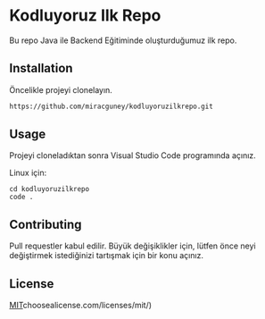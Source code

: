 # Kodluyoruz Ilk Repo

Bu repo Java ile Backend Eğitiminde oluşturduğumuz ilk repo.

## Installation

Öncelikle projeyi clonelayın. 

``` bash
https://github.com/miracguney/kodluyoruzilkrepo.git
```
## Usage

Projeyi cloneladıktan sonra Visual Studio Code programında açınız.

Linux için:
```linux
cd kodluyoruzilkrepo
code .
```

## Contributing
Pull requestler kabul edilir. Büyük değişiklikler için, lütfen önce neyi değiştirmek istediğinizi tartışmak için bir konu açınız.


## License
[MIT](https://choosealicense.com/licenses/mit/)choosealicense.com/licenses/mit/)
